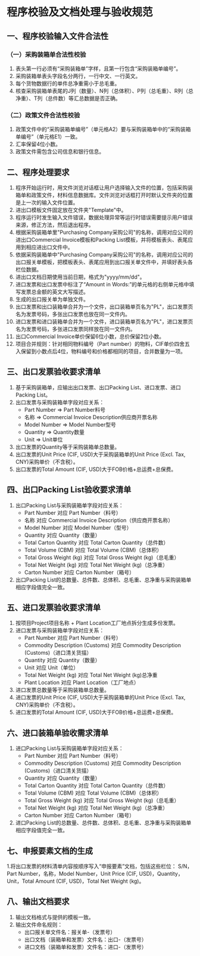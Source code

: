 # 程序校验及文档处理与验收规范
## 一、程序校验输入文件合法性
### （一）采购装箱单合法性校验
1. 表头第一行必须有“采购装箱单”字样，且第一行包含“采购装箱单编号”。
2. 采购装箱单表头字段名分两行，一行中文、一行英文。
3. 每个货物数据行的单件总净重需小于总毛重。
4. 核查采购装箱单表尾的J列（数量）、N列（总体积）、P列（总毛重）、R列（总净重）、T列（总件数）等汇总数据是否正确。

### （二）政策文件合法性校验
1. 政策文件中的“采购装箱单编号”（单元格A2）要与采购装箱单中的“采购装箱单编号”（单元格E1）一致。
2. 汇率保留4位小数。
3. 政策文件需包含公司信息和银行信息。

## 二、程序处理要求
1. 程序开始运行时，用文件浏览对话框让用户选择输入文件的位置，包括采购装箱单和政策文件，材料信息数据库。文件浏览对话框打开时默认文件夹的位置是上一次的输入文件位置。
2. 进出口模板文件固定放在文件夹"Template"中。
3. 程序运行时发生输入文件错误，数据处理异常等运行时错误需要提示用户错误来源，修正方法，然后退出程序。
3. 根据采购装箱单里"Purchasing Company采购公司"的名称，调用对应公司的进出口Commercial Invoice模板和Packing List模板，并将模板表头、表尾应用到相应进出口文件中。
4. 依据采购装箱单中"Purchasing Company采购公司"的名称，调用对应公司的出口报关单模板，把模板表头、表尾应用到出口报关单文件中，并填好表头各栏位数据。
5. 进出口文档日期使用当前日期，格式为"yyyy/mm/dd"。
7. 进口发票和出口发票中标注了“Amount in Words:”的单元格的右侧单元格中填写发票总金额的英文大写描述。
8. 生成的出口报关单为单独文件。
9. 出口发票和出口装箱单合并为一个文件，出口装箱单页名为"PL"，出口发票页名为发票号码，多张出口发票也放在同一文件内。
10. 进口发票和进口装箱单合并为一个文件，进口装箱单页名为"PL"，进口发票页名为发票号码，多张进口发票同样放在同一文件内。
11. 出口Commercial Invoice单价保留6位小数，总价保留2位小数。
12. 项目合并规则：针对相同物料编号（Part number）的物料，CIF单价四舍五入保留到小数点后4位，物料编号和价格都相同的项目，合并数量为一项。

## 三、出口发票验收要求清单
1. 基于采购装箱单，应输出出口发票、出口Packing List、进口发票、进口Packing List。
2. 出口发票与采购装箱单字段对应关系：
    - Part Number => Part Number料号
    - 名称 => Commercial Invoice Description供应商开票名称
    - Model Number => Model Number型号
    - Quantity => Quantity数量
    - Unit => Unit单位
3. 出口发票的Quantity等于采购装箱单总数量。
4. 出口发票的Unit Price (CIF, USD)大于采购装箱单的Unit Price (Excl. Tax, CNY)采购单价（不含税）。
5. 出口发票的Total Amount (CIF, USD)大于FOB价格+总运费+总保费。

## 四、出口Packing List验收要求清单
1. 出口Packing List与采购装箱单字段对应关系：
    - Part Number 对应 Part Number（料号）
    - 名称 对应 Commercial Invoice Description（供应商开票名称）
    - Model Number 对应 Model Number（型号）
    - Quantity 对应 Quantity（数量）
    - Total Carton Quantity 对应 Total Carton Quantity（总件数）
    - Total Volume (CBM) 对应 Total Volume (CBM)（总体积）
    - Total Gross Weight (kg) 对应 Total Gross Weight (kg)（总毛重）
    - Total Net Weight (kg) 对应 Total Net Weight (kg)（总净重）
    - Carton Number 对应 Carton Number（箱号）
2. 出口Packing List的总数量、总件数、总体积、总毛重、总净重与采购装箱单相应字段值完全一致。

## 五、进口发票验收要求清单
1. 按项目Project项目名称 + Plant Location工厂地点拆分生成多份发票。
2. 进口发票与采购装箱单字段对应关系：
    - Part Number 对应 Part Number（料号）
    - Commodity Description (Customs) 对应 Commodity Description (Customs)（进口清关货描）
    - Quantity 对应 Quantity（数量）
    - Unit 对应 Unit（单位）
    - Total Net Weight (kg) 对应 Total Net Weight (kg)总净重
    - Plant Location 对应 Plant Location（工厂地点）
3. 进口发票总数量等于采购装箱单总数量。
4. 进口发票的Unit Price (CIF, USD)大于采购装箱单的Unit Price (Excl. Tax, CNY)采购单价（不含税）。
5. 进口发票的Total Amount (CIF, USD)大于FOB价格+总运费+总保费。

## 六、进口装箱单验收需求清单
1. 进口Packing List与采购装箱单字段对应关系：
    - Part Number 对应 Part Number（料号）
    - Commodity Description (Customs) 对应 Commodity Description (Customs)（进口清关货描）
    - Quantity 对应 Quantity（数量）
    - Total Carton Quantity 对应 Total Carton Quantity（总件数）
    - Total Volume (CBM) 对应 Total Volume (CBM)（总体积）
    - Total Gross Weight (kg) 对应 Total Gross Weight (kg)（总毛重）
    - Total Net Weight (kg) 对应 Total Net Weight (kg)（总净重）
    - Carton Number 对应 Carton Number（箱号）
2. 进口Packing List的总数量、总件数、总体积、总毛重、总净重与采购装箱单相应字段值完全一致。
## 七、申报要素文档的生成
1.将出口发票的材料清单内容按顺序写入“申报要素”文档，包括这些栏位：
    S/N，Part Number，名称，Model Number，Unit Price (CIF, USD)，Quantity，Unit，Total Amount (CIF, USD)，Total Net Weight (kg)。
## 八、输出文档要求
1. 输出文档格式与提供的模板一致。
2. 输出文件命名规则：
    - 出口报关单文件名：报关单-（发票号）
    - 出口文档（装箱单和发票）文件名：出口-（发票号）
    - 进口文档（装箱单和发票）文件名：进口-（发票号）